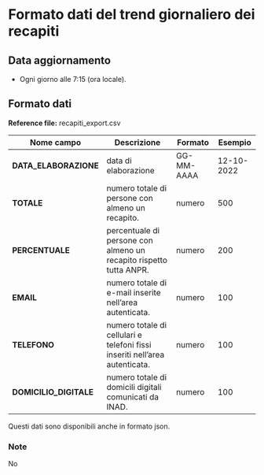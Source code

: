 # Formato dati del trend giornaliero dei recapiti

## Data aggiornamento
- Ogni giorno alle 7:15 (ora locale). 

## Formato dati

**Reference file:** recapiti_export.csv<br>

| Nome campo                  | Descrizione                       | Formato                       | Esempio             |
|-----------------------------|-----------------------------------|-------------------------------|---------------------|
| **DATA_ELABORAZIONE**       | data di elaborazione             | GG-MM-AAAA                   | 12-10-2022       |
| **TOTALE**        | numero totale di persone con almeno un recapito. | numero           | 500       |
| **PERCENTUALE**        | percentuale di persone con almeno un recapito rispetto tutta ANPR.  | numero       | 200       |
| **EMAIL**       | numero totale di e-mail inserite nell’area autenticata.  | numero       | 100       |
| **TELEFONO**       | numero totale di cellulari e telefoni fissi inseriti nell’area autenticata.  | numero       | 100       |
| **DOMICILIO_DIGITALE**       | numero totale di domicili digitali comunicati da INAD.  | numero       | 100       |

				   

Questi dati sono disponibili anche in formato json.

### Note
No
